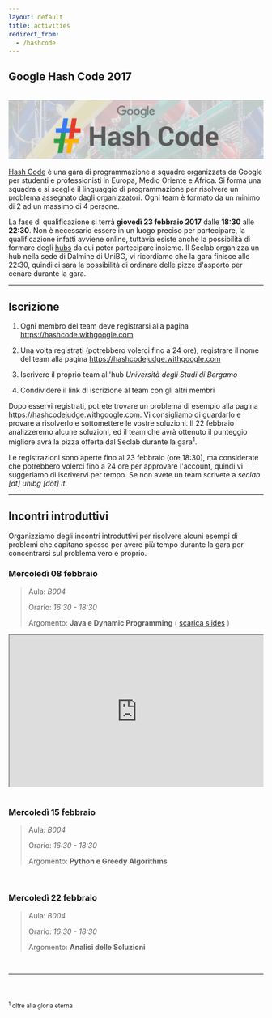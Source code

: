 ```yaml
---
layout: default
title: activities
redirect_from:
  - /hashcode
---
```


Google Hash Code 2017
---------------------

<br>
<img class="img-responsive center-block"
     src="/assets/activities/hashcode/google_hashcode_1.png" />
<br>

[Hash Code](https://hashcode.withgoogle.com) è una gara di programmazione a
squadre organizzata da Google per studenti e professionisti in Europa, Medio
Oriente e Africa. Si forma una squadra e si sceglie il linguaggio di
programmazione per risolvere un problema assegnato dagli organizzatori. Ogni
team è formato da un minimo di 2 ad un massimo di 4 persone.

La fase di qualificazione si terrà **giovedì 23 febbraio 2017** dalle **18:30**
alle **22:30**. Non è necessario essere in un luogo preciso per partecipare, la
qualificazione infatti avviene online, tuttavia esiste anche la possibilità di
formare degli [hubs](https://hashcode.withgoogle.com/hubs.html) da cui poter
partecipare insieme. Il Seclab organizza un hub nella sede di Dalmine di UniBG,
vi ricordiamo che la gara finisce alle 22:30, quindi ci sarà la possibilità di
ordinare delle pizze d'asporto per cenare durante la gara.

----

## Iscrizione

1. Ogni membro del team deve registrarsi alla pagina
   <https://hashcode.withgoogle.com>

2. Una volta registrati (potrebbero volerci fino a 24 ore), registrare il nome
   del team alla pagina <https://hashcodejudge.withgoogle.com>

3. Iscrivere il proprio team all'hub *Università degli Studi di Bergamo*

4. Condividere il link di iscrizione al team con gli altri membri

Dopo esservi registrati, potrete trovare un problema di esempio alla pagina
<https://hashcodejudge.withgoogle.com>. Vi consigliamo di guardarlo e
provare a risolverlo e sottomettere le vostre soluzioni. Il 22 febbraio
analizzeremo alcune soluzioni, ed il team che avrà ottenuto il punteggio
migliore avrà la pizza offerta dal Seclab durante la gara<sup>1</sup>.

Le registrazioni sono aperte fino al 23 febbraio (ore 18:30), ma considerate
che potrebbero volerci fino a 24 ore per approvare l'account, quindi vi
suggeriamo di iscrivervi per tempo. Se non avete un team scrivete a
*seclab [at] unibg [dot] it*.

----

## Incontri introduttivi

Organizziamo degli incontri introduttivi per risolvere alcuni esempi di problemi
che capitano spesso per avere più tempo durante la gara per concentrarsi sul
problema vero e proprio.

### Mercoledì 08 febbraio

> Aula: *B004*
>
> Orario: *16:30 - 18:30*
>
> Argomento: **Java e Dynamic Programming**
> ( [scarica slides](/assets/activities/hashcode/unibg_seclab_hashcode_2017_java.pdf) )

<style>.embed-container { position: relative; padding-bottom: 60%; height: 0; overflow: hidden; max-width: 100%; } .embed-container iframe, .embed-container object, .embed-container embed { position: absolute; top: 0; left: 0; width: 100%; height: 100%; }</style><div class='embed-container'><iframe src='https://docs.google.com/presentation/d/1agcV675Qrg0bJrFCWlB_p4TlBmgHeh6gitDBL4FWKr0/embed?start=false&loop=false&delayms=3000' allowfullscreen='true' mozallowfullscreen='true' webkitallowfullscreen='true'></iframe></div>

<br>

### Mercoledì 15 febbraio

> Aula: *B004*
>
> Orario: *16:30 - 18:30*
>
> Argomento: **Python e Greedy Algorithms**

<br>

### Mercoledì 22 febbraio

> Aula: *B004*
>
> Orario: *16:30 - 18:30*
>
> Argomento: **Analisi delle Soluzioni**

<br>

----

<br><br>
<sub><sup>1</sup> oltre alla gloria eterna</sub>
